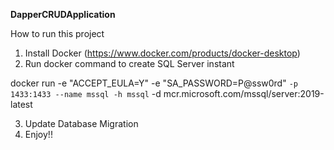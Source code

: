 **DapperCRUDApplication**

How to run this project
1. Install Docker (https://www.docker.com/products/docker-desktop)
2. Run docker command to create SQL Server instant 

docker run -e "ACCEPT_EULA=Y" -e "SA_PASSWORD=P@ssw0rd" `
   -p 1433:1433 --name mssql -h mssql `
   -d mcr.microsoft.com/mssql/server:2019-latest
   
3. Update Database Migration
4. Enjoy!! 
